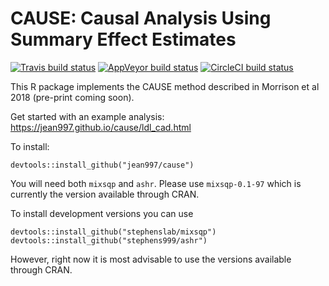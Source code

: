 CAUSE: Causal Analysis Using Summary Effect Estimates
======

[![Travis build status](https://travis-ci.com/jean997/cause.svg?branch=master)](https://travis-ci.com/jean997/cause)
[![AppVeyor build status](https://ci.appveyor.com/api/projects/status/github/jean997/cause?branch=master&svg=true)](https://ci.appveyor.com/project/jean997/cause)
[![CircleCI build status](https://circleci.com/gh/jean997/cause.svg?style=svg)](https://circleci.com/gh/jean997/cause)

This R package implements the CAUSE method described in Morrison et al 2018 (pre-print coming soon).

Get started with an example analysis: https://jean997.github.io/cause/ldl_cad.html


To install:
```{r}
devtools::install_github("jean997/cause")
```
 You will need both `mixsqp` and `ashr`. Please use `mixsqp-0.1-97` which is currently the version available through CRAN. 
 

To install development versions you can use 
 
```{r, eval=FALSE}
devtools::install_github("stephenslab/mixsqp")
devtools::install_github("stephens999/ashr")
```

However, right now it is most advisable to use the versions available through CRAN.
